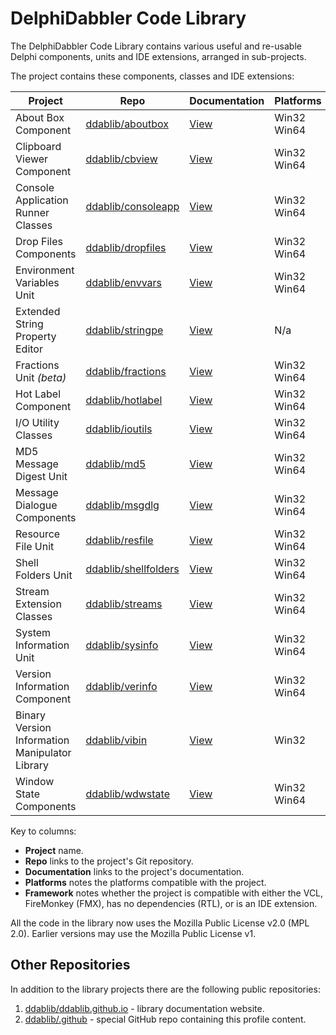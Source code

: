 # DelphiDabbler Code Library

The DelphiDabbler Code Library contains various useful and re-usable Delphi components, units and IDE extensions, arranged in sub-projects.

The project contains these components, classes and IDE extensions:

| Project | Repo | Documentation | Platforms | Framework |
| ------- | ---- | ------------- | --------- | --------- |
| About Box Component | [ddablib/aboutbox](https://github.com/ddablib/aboutbox) | [View](https://lib-docs.delphidabbler.com/AboutBox/) | Win32<br>Win64 | VCL |
| Clipboard Viewer Component | [ddablib/cbview](https://github.com/ddablib/cbview) | [View](https://lib-docs.delphidabbler.com/CBView/) | Win32<br>Win64 | VCL |
| Console Application Runner Classes | [ddablib/consoleapp](https://github.com/ddablib/consoleapp) | [View](https://lib-docs.delphidabbler.com/ConsoleApp/) | Win32<br>Win64 | RTL |
| Drop Files Components | [ddablib/dropfiles](https://github.com/ddablib/dropfiles) | [View](https://lib-docs.delphidabbler.com/DropFiles/) | Win32<br>Win64 | VCL |
| Environment Variables Unit | [ddablib/envvars](https://github.com/ddablib/envvars) | [View](https://lib-docs.delphidabbler.com/EnvVars) | Win32<br>Win64 | VCL & FMX |
| Extended String Property Editor | [ddablib/stringpe](https://github.com/ddablib/stringpe) | [View](https://lib-docs.delphidabbler.com/StringPE/) | N/a | IDE |
| Fractions Unit *(beta)* | [ddablib/fractions](https://github.com/ddablib/fractions) | [View](https://lib-docs.delphidabbler.com/Fractions/) | Win32<br>Win64 | RTL |
| Hot Label Component | [ddablib/hotlabel](https://github.com/ddablib/hotlabel) | [View](https://lib-docs.delphidabbler.com/HotLabel/) | Win32<br>Win64 | VCL |
| I/O Utility Classes | [ddablib/ioutils](https://github.com/ddablib/ioutils) | [View](https://lib-docs.delphidabbler.com/IOUtils/) | Win32<br>Win64 | RTL |
| MD5 Message Digest Unit | [ddablib/md5](https://github.com/ddablib/md5) | [View](https://lib-docs.delphidabbler.com/MD5/) | Win32<br>Win64 | RTL |
| Message Dialogue Components | [ddablib/msgdlg](https://github.com/ddablib/msgdlg) | [View](https://lib-docs.delphidabbler.com/MsgDlg/) | Win32<br>Win64 | VCL |
| Resource File Unit | [ddablib/resfile](https://github.com/ddablib/resfile) | [View](https://lib-docs.delphidabbler.com/ResFile/) | Win32<br>Win64 | RTL |
| Shell Folders Unit | [ddablib/shellfolders](https://github.com/ddablib/shellfolders) | [View](https://lib-docs.delphidabbler.com/ShellFolders/) | Win32<br>Win64 | VCL |
| Stream Extension Classes | [ddablib/streams](https://github.com/ddablib/streams) | [View](https://lib-docs.delphidabbler.com/Streams/) | Win32<br>Win64 | RTL |
| System Information Unit | [ddablib/sysinfo](https://github.com/ddablib/sysinfo) | [View](https://lib-docs.delphidabbler.com/SysInfo/) | Win32<br>Win64 | RTL |
| Version Information Component | [ddablib/verinfo](https://github.com/ddablib/verinfo) | [View](https://lib-docs.delphidabbler.com/VerInfo) | Win32<br>Win64 | VCL & FMX |
| Binary Version Information Manipulator Library | [ddablib/vibin](https://github.com/ddablib/vibin) | [View](https://lib-docs.delphidabbler.com/VIBin/) | Win32 | VCL & FMX |
| Window State Components | [ddablib/wdwstate](https://github.com/ddablib/wdwstate) | [View](https://lib-docs.delphidabbler.com/WdwState) | Win32<br>Win64 | VCL |

Key to columns:

* **Project** name.
* **Repo** links to the project's Git repository.
* **Documentation** links to the project's documentation.
* **Platforms** notes the platforms compatible with the project.
* **Framework** notes whether the project is compatible with either the VCL, FireMonkey (FMX), has no dependencies (RTL), or is an IDE extension.

All the code in the library now uses the Mozilla Public License v2.0 (MPL 2.0). Earlier versions may use the Mozilla Public License v1.

## Other Repositories

In addition to the library projects there are the following public repositories:

1. [ddablib/ddablib.github.io](https://github.com/ddablib/ddablib.github.io) - library documentation website.
2. [ddablib/.github](https://github.com/ddablib/.github) - special GitHub repo containing this profile content. 

